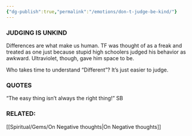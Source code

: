 ```yaml
---
{"dg-publish":true,"permalink":"/emotions/don-t-judge-be-kind/"}
---
```


### JUDGING IS UNKIND 

Differences are what make us human. TF was thought of as a freak and treated as one just because stupid high schoolers judged his behavior as awkward. Ultraviolet, though, gave him space to be.

Who takes time to understand “Different”? It’s just easier to judge.

### QUOTES

“The easy thing isn’t always the right thing!”
SB

### RELATED:

[[Spiritual/Gems/On Negative thoughts\|On Negative thoughts]]